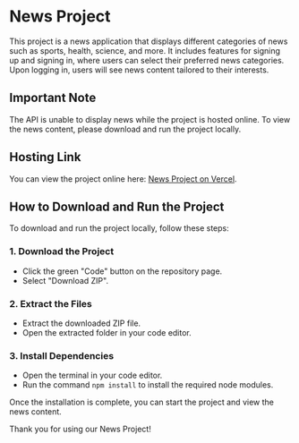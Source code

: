# News Project

This project is a news application that displays different categories of news such as sports, health, science, and more. It includes features for signing up and signing in, where users can select their preferred news categories. Upon logging in, users will see news content tailored to their interests.

## Important Note

The API is unable to display news while the project is hosted online. To view the news content, please download and run the project locally.

## Hosting Link

You can view the project online here: [News Project on Vercel](https://news-six-beige.vercel.app).

## How to Download and Run the Project

To download and run the project locally, follow these steps:

### 1. Download the Project
- Click the green "Code" button on the repository page.
- Select "Download ZIP".

### 2. Extract the Files
- Extract the downloaded ZIP file.
- Open the extracted folder in your code editor.

### 3. Install Dependencies
- Open the terminal in your code editor.
- Run the command `npm install` to install the required node modules.

Once the installation is complete, you can start the project and view the news content.

Thank you for using our News Project!
